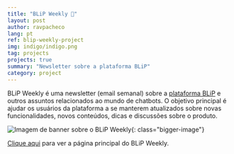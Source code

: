 ```yaml
---
title: "BLiP Weekly 💙"
layout: post
author: ravpacheco
lang: pt
ref: blip-weekly-project
img: indigo/indigo.png
tag: projects
projects: true
summary: "Newsletter sobre a plataforma BLiP"
category: project
---
```


BLiP Weekly é uma newsletter (email semanal) sobre a [plataforma BLiP](https://blip.ai/) e outros assuntos relacionados ao mundo de chatbots. O objetivo principal é ajudar os usuários da plataforma a se manterem atualizados sobre novas funcionalidades, novos conteúdos, dicas e discussões sobre o produto.

![Imagem de banner sobre o BLiP Weekly](../assets/images/2019-06-01-projeto-blip-weekly/blip-weekly.png){: class="bigger-image"}

[Clique aqui](https://www.getrevue.co/profile/blip) para ver a página principal do BLiP Weekly.